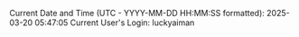 Current Date and Time (UTC - YYYY-MM-DD HH:MM:SS formatted): 2025-03-20 05:47:05
Current User's Login: luckyaiman
